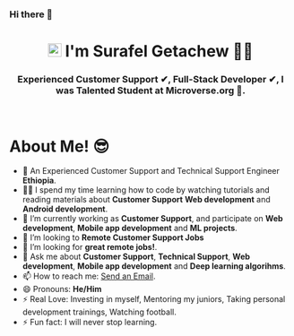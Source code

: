 ### Hi there 👋

<h1 align="center">  
  <img src="./ressources/Earth.gif" width="24px">
  I'm Surafel Getachew 👨‍💻</h1>
<h3 align="center">Experienced Customer Support ✔, Full-Stack Developer ✔, I was Talented Student at Microverse.org 🌟.
</h3>

<Br>
<h1>About Me! 😎</h1>

- 🌱 An Experienced Customer Support and Technical Support Engineer **Ethiopia**.
- 👨‍💻 I spend my time learning how to code by watching tutorials and reading materials about **Customer Support** **Web development** and **Android development**.
- 🔭 I’m currently working as **Customer Support**, and participate on **Web development**, **Mobile app development** and **ML projects**.
- 👯 I’m looking to **Remote Customer Support Jobs**
- 🤔 I’m looking for **great remote jobs!**.
- 💬 Ask me about **Customer Support**, **Technical Support**, **Web development**, **Mobile app development** and **Deep learning algorihms**.
- 📫 How to reach me: <a href="suragetch@gmail.com">Send an Email</a>.
- 😄 Pronouns: **He/Him**
- ⚡ Real Love: Investing in myself, Mentoring my juniors, Taking personal development trainings, Watching football.
- ⚡ Fun fact: I will never stop learning.
